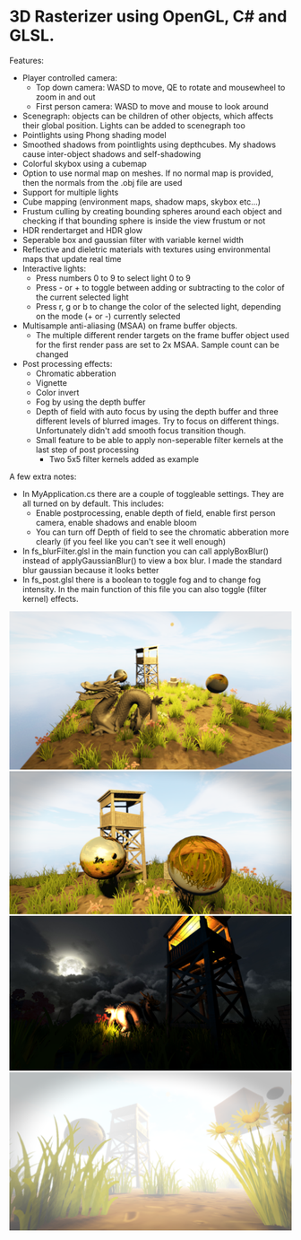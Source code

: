 # 3D Rasterizer using OpenGL, C# and GLSL. 

Features:
- Player controlled camera:
	- Top down camera: WASD to move, QE to rotate and mousewheel to zoom in and out
	- First person camera: WASD to move and mouse to look around
- Scenegraph: objects can be children of other objects, which affects their global position. Lights can be added to scenegraph too
- Pointlights using Phong shading model
- Smoothed shadows from pointlights using depthcubes. My shadows cause inter-object shadows and self-shadowing
- Colorful skybox using a cubemap
- Option to use normal map on meshes. If no normal map is provided, then the normals from the .obj file are used
- Support for multiple lights
- Cube mapping (environment maps, shadow maps, skybox etc...)
- Frustum culling by creating bounding spheres around each object and checking if that bounding sphere is inside the view frustum or not
- HDR rendertarget and HDR glow
- Seperable box and gaussian filter with variable kernel width
- Reflective and dieletric materials with textures using environmental maps that update real time
- Interactive lights:
	- Press numbers 0 to 9 to select light 0 to 9 
	- Press - or + to toggle between adding or subtracting to the color of the current selected light
	- Press r, g or b to change the color of the selected light, depending on the mode (+ or -) currently selected
- Multisample anti-aliasing (MSAA) on frame buffer objects. 
	- The multiple different render targets on the frame buffer object used for the first render pass are set to 2x MSAA. Sample count can be changed
- Post processing effects:
	- Chromatic abberation
	- Vignette
	- Color invert
	- Fog by using the depth buffer
	- Depth of field with auto focus by using the depth buffer and three different levels of blurred images. Try to focus on different things. Unfortunately didn't add smooth focus transition though.
	- Small feature to be able to apply non-seperable filter kernels at the last step of post processing
		- Two 5x5 filter kernels added as example
	
A few extra notes:
- In MyApplication.cs there are a couple of toggleable settings. They are all turned on by default. This includes:
	- Enable postprocessing, enable depth of field, enable first person camera, enable shadows and enable bloom
	- You can turn off Depth of field to see the chromatic abberation more clearly (if you feel like you can't see it well enough)
- In fs_blurFilter.glsl in the main function you can call applyBoxBlur() instead of applyGaussianBlur() to view a box blur. I made the standard blur gaussian because it looks better
- In fs_post.glsl there is a boolean to toggle fog and to change fog intensity. In the main function of this file you can also toggle (filter kernel) effects.

![](Images/image3.png)
![](Images/image4.png)
![](Images/image1.png)
![](Images/image2.png)